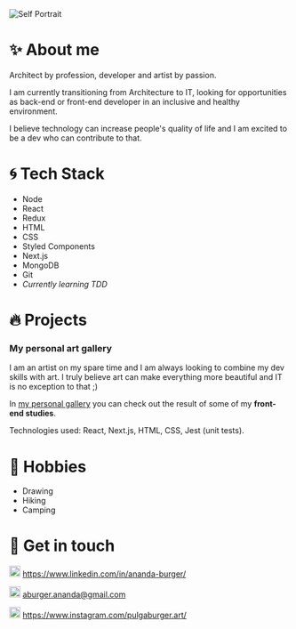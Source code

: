 <img src="https://ik.imagekit.io/z9fjicafx6e/Pages/prof-compr_Y-eYrXo3zdV.jpg?updatedAt=1628716701256" alt="Self Portrait"/>

# :sparkles: About me
Architect by profession, developer and artist by passion.

I am currently transitioning from Architecture to IT, looking for opportunities as back-end or front-end developer in an inclusive and healthy environment.

I believe technology can increase people's quality of life and I am excited to be a dev who can contribute to that.


# :cyclone: Tech Stack
- Node
- React
- Redux
- HTML
- CSS
- Styled Components
- Next.js
- MongoDB
- Git
- _Currently learning TDD_

# :fire: Projects
### My personal art gallery
 I am an artist on my spare time and I am always looking to combine my dev skills with art. I truly believe art can make everything more beautiful and IT is no exception to that ;)
 
In [my personal gallery](https://ma-galerie.netlify.app/) you can check out the result of some of my **front-end studies**.

Technologies used: React, Next.js, HTML, CSS, Jest (unit tests).

# :fish_cake: Hobbies
- Drawing
- Hiking
- Camping

# :speech_balloon: Get in touch
<img src="https://ik.imagekit.io/z9fjicafx6e/Media_Icons/linkedin_q6B9kqCmgY.png?updatedAt=1628720021987" alt="LinkedIn logo" height="20px"/>  https://www.linkedin.com/in/ananda-burger/

<img src="https://ik.imagekit.io/z9fjicafx6e/Media_Icons/email_15c-n7fKo.jpeg?updatedAt=1628720021953" alt="Email logo" height="20px"/>  aburger.ananda@gmail.com

<img src="https://ik.imagekit.io/z9fjicafx6e/Media_Icons/instagram_Ookm0B7fpuM.jpeg?updatedAt=1628720021975" alt="Instagram logo" height="20px"/>  https://www.instagram.com/pulgaburger.art/
